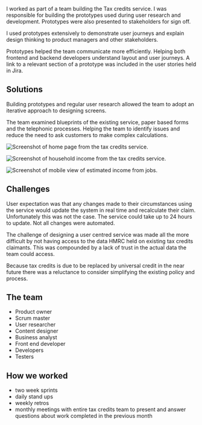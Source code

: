 I worked as part of a team building the Tax credits service. I was responsible for building the prototypes used during user research and development. Prototypes were also presented to stakeholders for sign off.

I used prototypes extensively to demonstrate user journeys and explain design thinking to product managers and other stakeholders.

Prototypes helped the team communicate more efficiently. Helping both frontend and backend developers understand layout and user journeys. A link to a relevant section of a prototype was included in the user stories held in Jira.

## Solutions
Building prototypes and regular user research allowed the team to adopt an iterative approach to designing screens.

The team examined blueprints of the existing service, paper based forms and the telephonic processes. Helping the team to identify issues and reduce the need to ask customers to make complex calculations.

![Screenshot of home page from the tax credits service.](/images/tax-credit-homepage.png "Screenshot of home page from the tax credits service.")

![Screenshot of household income from the tax credits service.](/images/tax-credit-household-income.png "Screenshot of household income from the tax credits service.")

![Screenshot of mobile view of estimated income from jobs.](/images/tax-credit-income-from-all-jobs.png "Screenshot of mobile view of estimated income from jobs")

<!-- ## Working with stakeholders

The team attempted to educate stakeholders on the need for quality data from both the business and users. In order to improve a customer’s experience of the service.

I worked with stakeholders in an attempt to reduce learning anxiety. And encouraged them to embrace uncertainty, invest in continuous learning and engage in collaboration. -->

## Challenges
User expectation was that any changes made to their circumstances using the service would update the system in real time and recalculate their claim. Unfortunately this was not the case. The service could take up to 24 hours to update. Not all changes were automated.

The challenge of designing a user centred service was made all the more difficult by not having access to the data HMRC held on existing tax credits claimants. This was compounded by a lack of trust in the actual data the team could access.

Because tax credits is due to be replaced by universal credit in the near future there was a reluctance to consider simplifying the existing policy and process.


## The team
- Product owner
- Scrum master
- User researcher
- Content designer
- Business analyst
- Front end developer 
- Developers
- Testers



## How we worked

 - two week sprints
 - daily stand ups
 - weekly retros
 - monthly meetings with entire tax credits team to present and answer questions about work completed in the previous month